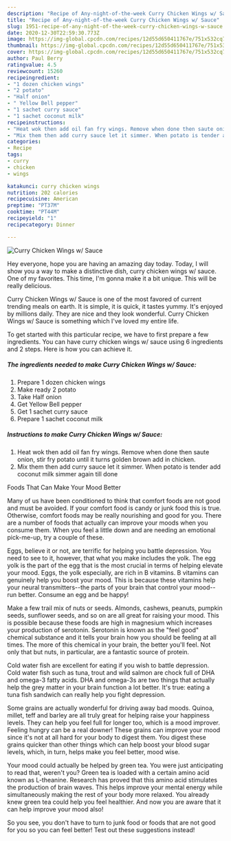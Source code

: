 ```yaml
---
description: "Recipe of Any-night-of-the-week Curry Chicken Wings w/ Sauce"
title: "Recipe of Any-night-of-the-week Curry Chicken Wings w/ Sauce"
slug: 1951-recipe-of-any-night-of-the-week-curry-chicken-wings-w-sauce
date: 2020-12-30T22:59:30.773Z
image: https://img-global.cpcdn.com/recipes/12d55d650411767e/751x532cq70/curry-chicken-wings-w-sauce-recipe-main-photo.jpg
thumbnail: https://img-global.cpcdn.com/recipes/12d55d650411767e/751x532cq70/curry-chicken-wings-w-sauce-recipe-main-photo.jpg
cover: https://img-global.cpcdn.com/recipes/12d55d650411767e/751x532cq70/curry-chicken-wings-w-sauce-recipe-main-photo.jpg
author: Paul Berry
ratingvalue: 4.5
reviewcount: 15260
recipeingredient:
- "1 dozen chicken wings"
- "2 potato"
- "Half onion"
- " Yellow Bell pepper"
- "1 sachet curry sauce"
- "1 sachet coconut milk"
recipeinstructions:
- "Heat wok then add oil fan fry wings. Remove when done then saute onion, stir fry potato until it turns golden brown add in chicken."
- "Mix them then add curry sauce let it simmer. When potato is tender add coconut milk simmer again till done"
categories:
- Recipe
tags:
- curry
- chicken
- wings

katakunci: curry chicken wings 
nutrition: 202 calories
recipecuisine: American
preptime: "PT37M"
cooktime: "PT44M"
recipeyield: "1"
recipecategory: Dinner

---
```



![Curry Chicken Wings w/ Sauce](https://img-global.cpcdn.com/recipes/12d55d650411767e/751x532cq70/curry-chicken-wings-w-sauce-recipe-main-photo.jpg)

Hey everyone, hope you are having an amazing day today. Today, I will show you a way to make a distinctive dish, curry chicken wings w/ sauce. One of my favorites. This time, I'm gonna make it a bit unique. This will be really delicious.

Curry Chicken Wings w/ Sauce is one of the most favored of current trending meals on earth. It is simple, it is quick, it tastes yummy. It's enjoyed by millions daily. They are nice and they look wonderful. Curry Chicken Wings w/ Sauce is something which I've loved my entire life.




To get started with this particular recipe, we have to first prepare a few ingredients. You can have curry chicken wings w/ sauce using 6 ingredients and 2 steps. Here is how you can achieve it.

<!--inarticleads1-->

##### The ingredients needed to make Curry Chicken Wings w/ Sauce:

1. Prepare 1 dozen chicken wings
1. Make ready 2 potato
1. Take Half onion
1. Get  Yellow Bell pepper
1. Get 1 sachet curry sauce
1. Prepare 1 sachet coconut milk




<!--inarticleads2-->

##### Instructions to make Curry Chicken Wings w/ Sauce:

1. Heat wok then add oil fan fry wings. Remove when done then saute onion, stir fry potato until it turns golden brown add in chicken.
1. Mix them then add curry sauce let it simmer. When potato is tender add coconut milk simmer again till done




Foods That Can Make Your Mood Better


Many of us have been conditioned to think that comfort foods are not good and must be avoided. If your comfort food is candy or junk food this is true. Otherwise, comfort foods may be really nourishing and good for you. There are a number of foods that actually can improve your moods when you consume them. When you feel a little down and are needing an emotional pick-me-up, try a couple of these.

Eggs, believe it or not, are terrific for helping you battle depression. You need to see to it, however, that what you make includes the yolk. The egg yolk is the part of the egg that is the most crucial in terms of helping elevate your mood. Eggs, the yolk especially, are rich in B vitamins. B vitamins can genuinely help you boost your mood. This is because these vitamins help your neural transmitters--the parts of your brain that control your mood--run better. Consume an egg and be happy!

Make a few trail mix of nuts or seeds. Almonds, cashews, peanuts, pumpkin seeds, sunflower seeds, and so on are all great for raising your mood. This is possible because these foods are high in magnesium which increases your production of serotonin. Serotonin is known as the "feel good" chemical substance and it tells your brain how you should be feeling at all times. The more of this chemical in your brain, the better you'll feel. Not only that but nuts, in particular, are a fantastic source of protein.

Cold water fish are excellent for eating if you wish to battle depression. Cold water fish such as tuna, trout and wild salmon are chock full of DHA and omega-3 fatty acids. DHA and omega-3s are two things that actually help the grey matter in your brain function a lot better. It's true: eating a tuna fish sandwich can really help you fight depression. 

Some grains are actually wonderful for driving away bad moods. Quinoa, millet, teff and barley are all truly great for helping raise your happiness levels. They can help you feel full for longer too, which is a mood improver. Feeling hungry can be a real downer! These grains can improve your mood since it's not at all hard for your body to digest them. You digest these grains quicker than other things which can help boost your blood sugar levels, which, in turn, helps make you feel better, mood wise.

Your mood could actually be helped by green tea. You were just anticipating to read that, weren't you? Green tea is loaded with a certain amino acid known as L-theanine. Research has proved that this amino acid stimulates the production of brain waves. This helps improve your mental energy while simultaneously making the rest of your body more relaxed. You already knew green tea could help you feel healthier. And now you are aware that it can help improve your mood also!

So you see, you don't have to turn to junk food or foods that are not good for you so you can feel better! Test out  these suggestions  instead!

